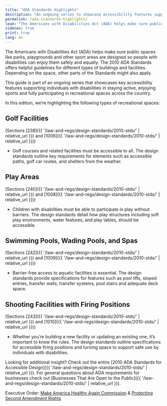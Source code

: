```yaml
---
title: "ADA Standards Highlights"
description: "An ongoing series to showcase accessibility features supporting persons with disabilities in staying active and participating in recreational spaces."
permalink: /ada-standards-highlights/
lead: "The Americans with Disabilities Act (ADA) helps make sure public spaces like parks, playgrounds and other sport areas are designed so people with disabilities can enjoy them safely and equally. The 2010 ADA Standards offers helpful guidelines for different types of buildings and facilities. Depending on the space, other parts of the Standards might also apply."
sidenav: true
print: true
lang: en
---
```

The Americans with Disabilities Act (ADA) helps make sure public spaces like parks,
playgrounds and other sport areas are designed so people with disabilities can enjoy them safely
and equally. The 2010 ADA Standards offers helpful guidelines for different types of buildings
and facilities. Depending on the space, other parts of the Standards might also apply.

This guide is part of an ongoing series that showcases key accessibility features supporting
individuals with disabilities in staying active, enjoying sports and fully participating in
recreational spaces across the country.

In this edition, we’re highlighting the following types of recreational spaces:

## Golf Facilities 
(Sections [238]({{ '/law-and-regs/design-standards/2010-stds/' | relative_url }}) and [1006]({{ '/law-and-regs/design-standards/2010-stds/' | relative_url }}))
- Golf courses and related facilities must be accessible to all. The design standards outline
key requirements for elements such as accessible paths, golf car routes, and shelters from
the weather.

## Play Areas 
(Sections [240]({{ '/law-and-regs/design-standards/2010-stds/' | relative_url }}) and [1008]({{ '/law-and-regs/design-standards/2010-stds/' | relative_url }}))
- Children with disabilities must be able to participate in play without barriers. The design
standards detail how play structures including soft play environments, water features, and
play tables, should be accessible.

## Swimming Pools, Wading Pools, and Spas 
(Sections [242]({{ '/law-and-regs/design-standards/2010-stds/' | relative_url }}) and [1009]({{ '/law-and-regs/design-standards/2010-stds/' | relative_url }}))
- Barrier-free access to aquatic facilities is essential. The design standards provide
specifications for features such as pool lifts, sloped entries, transfer walls, transfer
systems, pool stairs and adequate deck space.

## Shooting Facilities with Firing Positions
(Sections [243]({{ '/law-and-regs/design-standards/2010-stds/' | relative_url }}) and [1010]({{ '/law-and-regs/design-standards/2010-stds/' | relative_url }}))

- Whether you’re building a new facility or updating an existing one, it’s important to know the rules. The design standards outline specifications for accessible firing positions and turning space to support safe use by individuals with disabilities.

Looking for additional insight? Check out the entire [2010 ADA Standards for Accessible Design]({{ '/law-and-regs/design-standards/2010-stds/' | relative_url }}). For general questions about ADA requirements for businesses check out [Businesses That Are Open to the Public]({{ '/law-and-regs/design-standards/2010-stds/' | relative_url }}).

Executive Order: [Make America Healthy Again Commission](https://www.whitehouse.gov/presidential-actions/2025/02/establishing-the-presidents-make-america-healthy-again-commission/) &amp; [Protecting Second Amendment Rights](https://www.whitehouse.gov/presidential-actions/2025/02/protecting-second-amendment-rights/)